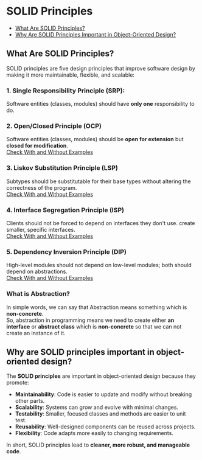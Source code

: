 # SOLID Principles
- [What Are SOLID Principles?](#what-are-solid-principles)
- [Why Are SOLID Principles Important in Object-Oriented Design?](#why-are-solid-principles-important-in-object-oriented-design)

## What Are SOLID Principles?
SOLID principles are five design principles that improve software design by making it more maintainable, flexible, and scalable:

### 1. **S**ingle Responsibility Principle (SRP):
Software entities (classes, modules) should have **only one** responsibility to do.

### 2. **O**pen/Closed Principle (OCP)
Software entities (classes, modules) should be **open for extension** but **closed for modification**.  
[Check With and Without Examples](./RelatedDocuments/SOLID/OCP.md)  

### 3. **L**iskov Substitution Principle (LSP)
Subtypes should be substitutable for their base types without altering the correctness of the program.  
[Check With and Without Examples](./RelatedDocuments/SOLID/LSP.md)  


### 4. **I**nterface Segregation Principle (ISP)
Clients should not be forced to depend on interfaces they don't use. create smaller, specific interfaces.  
[Check With and Without Examples](./RelatedDocuments/SOLID/ISP.md)  


### 5. **D**ependency Inversion Principle (DIP)
High-level modules should not depend on low-level modules; both should depend on abstractions.  
[Check With and Without Examples](./RelatedDocuments/SOLID/DIP.md)  
### What is Abstraction?
In simple words, we can say that Abstraction means something which is **non-concrete**.   
So, abstraction in programming means we need to create either **an interface** or **abstract class** which is **non-concrete** so that we can not create an instance of it.

## Why are SOLID principles important in object-oriented design?
The **SOLID principles** are important in object-oriented design because they promote:

* **Maintainability**: Code is easier to update and modify without breaking other parts.
* **Scalability**: Systems can grow and evolve with minimal changes.
* **Testability**: Smaller, focused classes and methods are easier to unit test.
* **Reusability**: Well-designed components can be reused across projects.
* **Flexibility**: Code adapts more easily to changing requirements.

In short, SOLID principles lead to **cleaner, more robust, and manageable code**.

